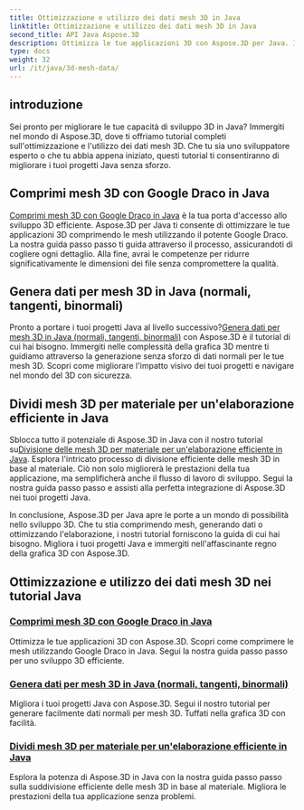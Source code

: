```yaml
---
title: Ottimizzazione e utilizzo dei dati mesh 3D in Java
linktitle: Ottimizzazione e utilizzo dei dati mesh 3D in Java
second_title: API Java Aspose.3D
description: Ottimizza le tue applicazioni 3D con Aspose.3D per Java. Impara a comprimere le mesh con Google Draco, generare dati mesh ed elaborare in modo efficiente le mesh 3D per materiale.
type: docs
weight: 32
url: /it/java/3d-mesh-data/
---
```

## introduzione

Sei pronto per migliorare le tue capacità di sviluppo 3D in Java? Immergiti nel mondo di Aspose.3D, dove ti offriamo tutorial completi sull'ottimizzazione e l'utilizzo dei dati mesh 3D. Che tu sia uno sviluppatore esperto o che tu abbia appena iniziato, questi tutorial ti consentiranno di migliorare i tuoi progetti Java senza sforzo.

## Comprimi mesh 3D con Google Draco in Java

[Comprimi mesh 3D con Google Draco in Java](./compress-meshes-google-draco/) è la tua porta d'accesso allo sviluppo 3D efficiente. Aspose.3D per Java ti consente di ottimizzare le tue applicazioni 3D comprimendo le mesh utilizzando il potente Google Draco. La nostra guida passo passo ti guida attraverso il processo, assicurandoti di cogliere ogni dettaglio. Alla fine, avrai le competenze per ridurre significativamente le dimensioni dei file senza compromettere la qualità.

## Genera dati per mesh 3D in Java (normali, tangenti, binormali)

Pronto a portare i tuoi progetti Java al livello successivo?[Genera dati per mesh 3D in Java (normali, tangenti, binormali)](./generate-mesh-data/) con Aspose.3D è il tutorial di cui hai bisogno. Immergiti nelle complessità della grafica 3D mentre ti guidiamo attraverso la generazione senza sforzo di dati normali per le tue mesh 3D. Scopri come migliorare l'impatto visivo dei tuoi progetti e navigare nel mondo del 3D con sicurezza.

## Dividi mesh 3D per materiale per un'elaborazione efficiente in Java

 Sblocca tutto il potenziale di Aspose.3D in Java con il nostro tutorial su[Divisione delle mesh 3D per materiale per un'elaborazione efficiente in Java](./split-meshes-by-material/). Esplora l'intricato processo di divisione efficiente delle mesh 3D in base al materiale. Ciò non solo migliorerà le prestazioni della tua applicazione, ma semplificherà anche il flusso di lavoro di sviluppo. Segui la nostra guida passo passo e assisti alla perfetta integrazione di Aspose.3D nei tuoi progetti Java.

In conclusione, Aspose.3D per Java apre le porte a un mondo di possibilità nello sviluppo 3D. Che tu stia comprimendo mesh, generando dati o ottimizzando l'elaborazione, i nostri tutorial forniscono la guida di cui hai bisogno. Migliora i tuoi progetti Java e immergiti nell'affascinante regno della grafica 3D con Aspose.3D.
## Ottimizzazione e utilizzo dei dati mesh 3D nei tutorial Java
### [Comprimi mesh 3D con Google Draco in Java](./compress-meshes-google-draco/)
Ottimizza le tue applicazioni 3D con Aspose.3D. Scopri come comprimere le mesh utilizzando Google Draco in Java. Segui la nostra guida passo passo per uno sviluppo 3D efficiente.
### [Genera dati per mesh 3D in Java (normali, tangenti, binormali)](./generate-mesh-data/)
Migliora i tuoi progetti Java con Aspose.3D. Segui il nostro tutorial per generare facilmente dati normali per mesh 3D. Tuffati nella grafica 3D con facilità.
### [Dividi mesh 3D per materiale per un'elaborazione efficiente in Java](./split-meshes-by-material/)
Esplora la potenza di Aspose.3D in Java con la nostra guida passo passo sulla suddivisione efficiente delle mesh 3D in base al materiale. Migliora le prestazioni della tua applicazione senza problemi.
